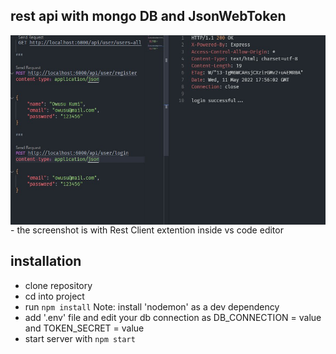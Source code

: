 ## rest api with mongo DB and JsonWebToken



<img src="Screenshot.jpg" align="center" />
- the screenshot is with Rest Client extention inside vs code editor

## installation

- clone repository
- cd into project
- run ``` npm install ``` Note: install 'nodemon' as a dev dependency
- add '.env' file and edit your db connection as DB_CONNECTION = value and TOKEN_SECRET = value
- start server with ``` npm start ```
